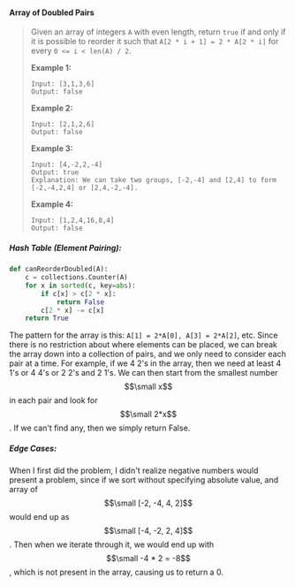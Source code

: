 ####  Array of Doubled Pairs

> Given an array of integers `A` with even length, return `true` if and only if it is possible to reorder it such that `A[2 * i + 1] = 2 * A[2 * i]` for every `0 <= i < len(A) / 2`.
>
> **Example 1:**
>
> ```
> Input: [3,1,3,6]
> Output: false
> ```
>
> **Example 2:**
>
> ```
> Input: [2,1,2,6]
> Output: false
> ```
>
> **Example 3:**
>
> ```
> Input: [4,-2,2,-4]
> Output: true
> Explanation: We can take two groups, [-2,-4] and [2,4] to form [-2,-4,2,4] or [2,4,-2,-4].
> ```
>
> **Example 4:**
>
> ```
> Input: [1,2,4,16,8,4]
> Output: false
> ```

##### Hash Table \(Element Pairing\):

```py
def canReorderDoubled(A):
    c = collections.Counter(A)
    for x in sorted(c, key=abs):
        if c[x] > c[2 * x]:
            return False
        c[2 * x] -= c[x]
    return True
```

The pattern for the array is this: `A[1] = 2*A[0], A[3] = 2*A[2]`, etc. Since there is no restriction about where elements can be placed, we can break the array down into a collection of pairs, and we only need to consider each pair at a time. For example, if we 4 2's in the array, then we need at least 4 1's or 4 4's or 2 2's and 2 1's. We can then start from the smallest number $$\small x$$ in each pair and look for $$\small 2*x$$. If we can't find any, then we simply return False.

##### Edge Cases:

When I first did the problem, I didn't realize negative numbers would present a problem, since if we sort without specifying absolute value, and array of $$\small [-2, -4, 4, 2]$$ would end up as $$\small [-4, -2, 2, 4]$$. Then when we iterate through it, we would end up with $$\small -4 * 2 = -8$$, which is not present in the array, causing us to return a 0. 




